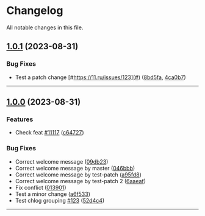 <!--- BEGIN HEADER -->
# Changelog

All notable changes in this file.
<!--- END HEADER -->


## [1.0.1](#) (2023-08-31)

### Bug Fixes

* Test a patch change [#https://11.ru/issues/123](#) ([8bd5fa](#), [4ca0b7](#))


---

## [1.0.0](#) (2023-08-31)

### Features

* Check feat [#11117](#) ([c64727](#))

### Bug Fixes

* Correct welcome message ([09db23](#))
* Correct welcome message by master ([046bbb](#))
* Correct welcome message by test-patch ([a95fd8](#))
* Correct welcome message by test-patch 2 ([6aaeaf](#))
* Fix conflict ([013901](#))
* Test a minor change ([a6f533](#))
* Test chlog grouping [#123](#) ([52d4c4](#))


---

